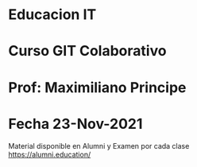 # Educacion IT 
# Curso GIT Colaborativo
# Prof: Maximiliano Principe
# Fecha 23-Nov-2021

Material disponible en Alumni y Examen por cada clase
https://alumni.education/
